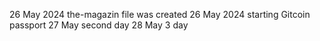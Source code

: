 26 May 2024 the-magazin file was created 
26 May 2024 starting Gitcoin passport
27 May second day
28 May 3 day
